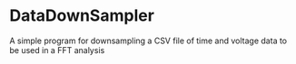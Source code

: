 # DataDownSampler
A simple program for downsampling a CSV file of time and voltage data to be used in a FFT analysis

